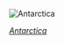 
![Antarctica](https://www.gstatic.com/prettyearth/assets/full/1870.jpg)

*[Antarctica](https://www.google.com/maps/@-68.17272,-67.090588,16z/data=!3m1!1e3)*
